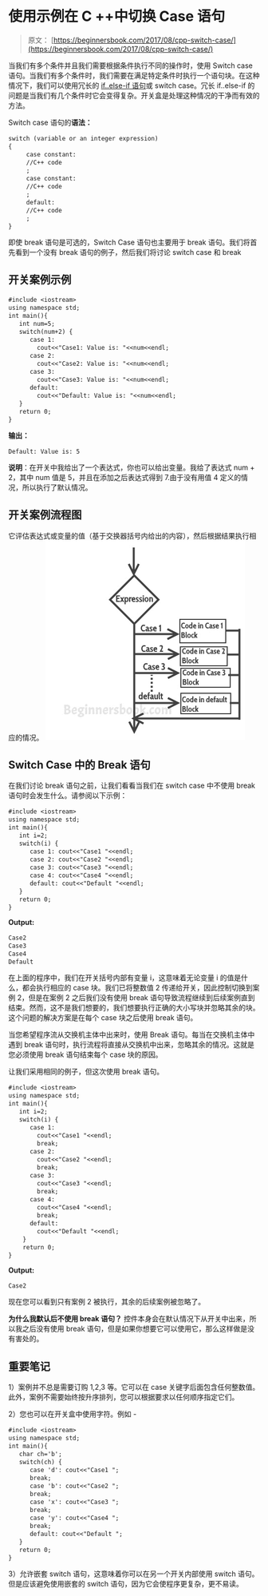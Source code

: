 # 使用示例在 C ++中切换 Case 语句

> 原文： [https://beginnersbook.com/2017/08/cpp-switch-case/](https://beginnersbook.com/2017/08/cpp-switch-case/)

当我们有多个条件并且我们需要根据条件执行不同的操作时，使用 Switch case 语句。当我们有多个条件时，我们需要在满足特定条件时执行一个语句块。在这种情况下，我们可以使用冗长的 [if..else-if 语句](https://beginnersbook.com/2017/08/cpp-if-else-statement/)或 switch case。冗长 if..else-if 的问题是当我们有几个条件时它会变得复杂。开关盒是处理这种情况的干净而有效的方法。

Switch case 语句的**语法：**

```
switch (variable or an integer expression)
{
     case constant:
     //C++ code
     ;
     case constant:
     //C++ code
     ;
     default:
     //C++ code
     ;
}
```

即使 break 语句是可选的，Switch Case 语句也主要用于 break 语句。我们将首先看到一个没有 break 语句的例子，然后我们将讨论 switch case 和 break

## 开关案例示例

```
#include <iostream>
using namespace std;
int main(){
   int num=5;
   switch(num+2) {
      case 1: 
        cout<<"Case1: Value is: "<<num<<endl;
      case 2: 
        cout<<"Case2: Value is: "<<num<<endl;
      case 3: 
        cout<<"Case3: Value is: "<<num<<endl;
      default: 
        cout<<"Default: Value is: "<<num<<endl;
   }
   return 0;
}
```

**输出：**

```
Default: Value is: 5
```

**说明**：在开关中我给出了一个表达式，你也可以给出变量。我给了表达式 num + 2，其中 num 值是 5，并且在添加之后表达式得到 7.由于没有用值 4 定义的情况，所以执行了默认情况。

## 开关案例流程图

它评估表达式或变量的值（基于交换器括号内给出的内容），然后根据结果执行相应的情况。
![switch case flow diagram](img/4f4a0032c3c6f26d1bc5a76c8a08546f.jpg)

## Switch Case 中的 Break 语句

在我们讨论 break 语句之前，让我们看看当我们在 switch case 中不使用 break 语句时会发生什么。请参阅以下示例：

```
#include <iostream>
using namespace std;
int main(){
   int i=2;
   switch(i) {
      case 1: cout<<"Case1 "<<endl;
      case 2: cout<<"Case2 "<<endl;
      case 3: cout<<"Case3 "<<endl;
      case 4: cout<<"Case4 "<<endl;
      default: cout<<"Default "<<endl; 
   }
   return 0;
}
```

**Output:**

```
Case2 
Case3 
Case4 
Default 

```

在上面的程序中，我们在开关括号内部有变量 i，这意味着无论变量 i 的值是什么，都会执行相应的 case 块。我们已将整数值 2 传递给开关，因此控制切换到案例 2，但是在案例 2 之后我们没有使用 break 语句导致流程继续到后续案例直到结束。然而，这不是我们想要的，我们想要执行正确的大小写块并忽略其余的块。这个问题的解决方案是在每个 case 块之后使用 break 语句。

当您希望程序流从交换机主体中出来时，使用 Break 语句。每当在交换机主体中遇到 break 语句时，执行流程将直接从交换机中出来，忽略其余的情况。这就是您必须使用 break 语句结束每个 case 块的原因。

让我们采用相同的例子，但这次使用 break 语句。

```
#include <iostream>
using namespace std;
int main(){
   int i=2;
   switch(i) {
      case 1:
        cout<<"Case1 "<<endl;
        break;
      case 2:
        cout<<"Case2 "<<endl;
        break;
      case 3:
        cout<<"Case3 "<<endl;
        break;
      case 4:
        cout<<"Case4 "<<endl;
        break;
      default:
        cout<<"Default "<<endl;
    }
    return 0;
}
```

**Output:**

```
Case2
```

现在您可以看到只有案例 2 被执行，其余的后续案例被忽略了。

**为什么我默认后不使用 break 语句？**
控件本身会在默认情况下从开关中出来，所以我之后没有使用 break 语句，但是如果你想要它可以使用它，那么这样做是没有害处的。

## 重要笔记

1）案例并不总是需要订购 1,2,3 等。它可以在 case 关键字后面包含任何整数值。此外，案例不需要始终按升序排列，您可以根据要求以任何顺序指定它们。

2）您也可以在开关盒中使用字符。例如 -

```
#include <iostream>
using namespace std;
int main(){
   char ch='b';
   switch(ch) {
      case 'd': cout<<"Case1 ";
      break;
      case 'b': cout<<"Case2 ";
      break;
      case 'x': cout<<"Case3 ";
      break;
      case 'y': cout<<"Case4 ";
      break;
      default: cout<<"Default ";
   }
   return 0;
}
```

3）允许嵌套 switch 语句，这意味着你可以在另一个开关内部使用 switch 语句。但是应该避免使用嵌套的 switch 语句，因为它会使程序更复杂，更不易读。